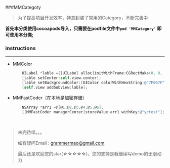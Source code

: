 ###MMCategoty

> 为了提高项目开发效率，特意封装了常用的Category，不断完善中

**首先本分类使用cocoapods导入，只需要在podfile文件中`pod 'MMCategory'`   即可使用本分类;**

### instructions

----

- MMColor

  ```objective-c
      UILabel *lable =[[UILabel alloc]initWithFrame:CGRectMake(0, 0, 100, 100)];
      [lable setCenter:self.view.center];
      [lable setBackgroundColor:[UIColor colorWithHexString:@"7F007F"]];
      [self.view addSubview:lable];
  ```

- MMFastCoder（在本地是加密存储）

  ```objective-c
      NSArray *arr1 =@[@1,@2,@3,@4,@5,@6];
      [[MMFastCoder managerCenter]storeValue:arr1 withKey:@"yctest"];
  ```

  ​



> 未完待续。。。
>
> 如有疑问Email : grammermao@gmail.com
>
> 最后还是欢迎您的star(☆☆☆☆☆)，您的支持是我继续写demo的无限动力

